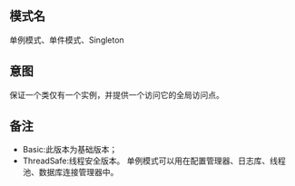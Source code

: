 ## 模式名
单例模式、单件模式、Singleton

## 意图
保证一个类仅有一个实例，并提供一个访问它的全局访问点。

## 备注
- Basic:此版本为基础版本；
- ThreadSafe:线程安全版本。
单例模式可以用在配置管理器、日志库、线程池、数据库连接管理器中。
